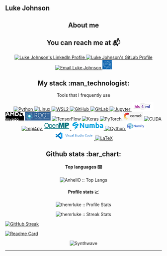 ## Luke Johnson

<h2 align="center">About me</h2>

<h2 align="center">You can reach me at 📬</h2>

<p align="center">

  <a href="https://www.linkedin.com/in/themrluke/">
    <img src="https://www.vectorlogo.zone/logos/linkedin/linkedin-icon.svg" alt="Luke Johnson's LinkedIn Profile" height="30" width="30">
  </a>

  <a href="https://gitlab.cern.ch/ljohnson">
    <img src="https://www.vectorlogo.zone/logos/gitlab/gitlab-icon.svg" alt="Luke Johnson's GitLab Profile" height="30" width="30">
  </a>

  <a href="mailto:themrlukejohnson@gmail.com">
    <img src="https://www.vectorlogo.zone/logos/gmail/gmail-icon.svg" alt="Email Luke Johnson" height="30" width="30">
  </a>

  <a href="mailto:luke.johnson@cern.ch">
    <img src="https://github.com/themrluke/themrluke/blob/main/CERN_logo.png" alt="Email Luke Johnson at CERN" height="30" width="30">
  </a>
  
</p>

<h2 align="center">My stack :man_technologist:</h2>

<p align="center">Tools that I frequently use</p>

<p align="center">
  
  <!-- Python -->
  <a href="https://www.python.org/">
    <img src="https://img.shields.io/badge/Python-3776AB?style=for-the-badge&logo=python&logoColor=FFD43B" alt="Python">
  </a>

  <!-- Linux -->
  <a href="https://www.linux.org/">
    <img src="https://img.shields.io/badge/Linux-FCC624?style=for-the-badge&logo=linux&logoColor=black" alt="Linux">
  </a>

  <!-- WSL2 -->
  <a href="https://learn.microsoft.com/en-us/windows/wsl/">
    <img src="https://img.shields.io/badge/WSL2-4D4D4D?style=for-the-badge&logo=linux&logoColor=white" alt="WSL2">
  </a>

  <!-- GitHub -->
  <a href="https://github.com/themrluke">
    <img src="https://img.shields.io/badge/GitHub-181717?style=for-the-badge&logo=github&logoColor=white" alt="GitHub">
  </a>

  <!-- GitLab -->
  <a href="https://gitlab.cern.ch/ljohnson">
  <img src="https://img.shields.io/badge/GitLab-white?style=for-the-badge&logo=gitlab&logoColor=FC6D26" alt="GitLab">
  </a>

  <!-- Jupyter -->
  <a href="https://jupyter.org/">
    <img src="https://img.shields.io/badge/Jupyter-F37626?style=for-the-badge&logo=jupyter&logoColor=white" alt="Jupyter">
  </a>

  <!-- HLS4ML -->
  <a href="https://fastmachinelearning.org/hls4ml/">
      <img src="https://github.com/themrluke/themrluke/blob/main/hls4ml_logo.jpg" alt="HLS4ML" height="28">
    </a>
    
  <!-- Xilinx Vivado -->
  <a href="https://www.amd.com/en/products/software/adaptive-socs-and-fpgas/vivado/high-level-design.html">
    <img src="https://github.com/themrluke/themrluke/blob/main/AMD_Vivado_logo.png" alt="AMD Vivado" height="28">
  </a>

  <!-- ROOT -->
  <a href="https://root.cern/">
    <img src="https://github.com/themrluke/themrluke/blob/main/ROOT_logo.png" alt="ROOT" height="28">
  </a>

  <!-- TensorFlow -->
  <a href="https://www.tensorflow.org/">
    <img src="https://img.shields.io/badge/TensorFlow-FF6F00?style=for-the-badge&logo=tensorflow&logoColor=white" alt="TensorFlow">
  </a>

  <!-- Keras -->
  <a href="https://keras.io/">
    <img src="https://img.shields.io/badge/Keras-D00000?style=for-the-badge&logo=keras&logoColor=white" alt="Keras">
  </a>

  <!-- PyTorch -->
  <a href="https://pytorch.org/">
    <img src="https://img.shields.io/badge/PyTorch-EE4C2C?style=for-the-badge&logo=pytorch&logoColor=white" alt="PyTorch">
  </a>

  <!-- Comet -->
  <a href="https://www.comet.com/site/">
    <img src="https://github.com/themrluke/themrluke/blob/main/Comet_logo.jpg" alt="Comet" height="28">
  </a>

  <!-- CUDA -->
  <a href="https://developer.nvidia.com/cuda-zone">
    <img src="https://img.shields.io/badge/CUDA-76B900?style=for-the-badge&logo=nvidia&logoColor=white" alt="CUDA">
  </a>

  <!-- MPI -->
  <a href="https://mpi4py.readthedocs.io/">
    <img src="https://img.shields.io/badge/mpi4py-FFD43B?style=for-the-badge&logo=python&logoColor=3776AB" alt="mpi4py">
  </a>

  <!-- OpenMP -->
  <a href="https://www.openmp.org/">
    <img src="https://github.com/themrluke/themrluke/blob/main/OpenMP_logo.png" alt="OpenMP" height="28">
  </a>

  <!-- Numba -->
  <a href="https://numba.pydata.org/">
    <img src="https://github.com/themrluke/themrluke/blob/main/Numba_logo.png" alt="Numba" height="28">
  </a>

  <!-- Cython -->
  <a href="https://cython.org/">
  <img src="https://img.shields.io/badge/Cython-5A3E85?style=for-the-badge&logo=python&logoColor=white" alt="Cython">
</a>

  <!-- NumPy -->
  <a href="https://numpy.org/">
    <img src="https://github.com/themrluke/themrluke/blob/main/NumPy_logo.png" alt="NumPy" height="28">
  </a>

  <!-- VScode -->
  <a href="https://code.visualstudio.com/">
    <img src="https://github.com/themrluke/themrluke/blob/main/visualstudiocode_logo.png" alt="VS Code" height="28">
  </a>
  
  <!-- LaTeX -->
  <a href="https://www.latex-project.org/">
    <img src="https://img.shields.io/badge/LaTeX-008080?style=for-the-badge&logo=latex&logoColor=white" alt="LaTeX">
  </a>

</p>


<h2 align="center">Github stats :bar_chart:</h2>

<h4 align="center">Top languages ⌨️</h4>

<p align="center"><img src="https://github-readme-stats.vercel.app/api/top-langs/?username=themrluke&langs_count=10&theme=tokyonight&layout=compact" alt="AnhellO :: Top Langs" /></p>

<h4 align="center">Profile stats 📈</h4>

<p align="center"><img src="https://github-readme-stats.vercel.app/api?username=themrluke&show_icons=true&theme=radical&hide=issues&include_all_commits=true&count_private=true" alt="themrluke :: Profile Stats" /></p>

<p align="center"><img src="https://github-readme-streak-stats.herokuapp.com/?user=themrluke&theme=bear&hide_border=true" alt="themrluke :: Streak Stats" /></p>

[![GitHub Streak](https://streak-stats.demolab.com/?user=themrluke)](https://git.io/streak-stats)

[![Readme Card](https://github-readme-stats.vercel.app/api/pin/?username=anuraghazra&repo=github-readme-stats)](https://github.com/anuraghazra/github-readme-stats)

<p align="center"><img src="https://thumbs.gfycat.com/GoodnaturedFondGaur-size_restricted.gif" alt="Synthwave" height="300" width="500"></p>


---

<!--
**themrluke/themrluke** is a ✨ _special_ ✨ repository because its `README.md` (this file) appears on your GitHub profile.

Here are some ideas to get you started:

- 🔭 I’m currently working on ...
- 🌱 I’m currently learning ...
- 👯 I’m looking to collaborate on ...
- 🤔 I’m looking for help with ...
- 💬 Ask me about ...
- 📫 How to reach me: ...
- 😄 Pronouns: ...
- ⚡ Fun fact: ...
-->
